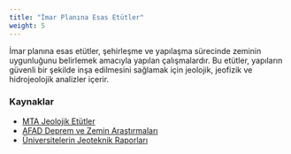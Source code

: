 ```yaml
---
title: "İmar Planına Esas Etütler"
weight: 5
---
```


İmar planına esas etütler, şehirleşme ve yapılaşma sürecinde zeminin uygunluğunu belirlemek amacıyla yapılan çalışmalardır. Bu etütler, yapıların güvenli bir şekilde inşa edilmesini sağlamak için jeolojik, jeofizik ve hidrojeolojik analizler içerir.

### Kaynaklar
- [MTA Jeolojik Etütler](https://www.mta.gov.tr/v3.0/)
- [AFAD Deprem ve Zemin Araştırmaları](https://www.afad.gov.tr/)
- [Üniversitelerin Jeoteknik Raporları](https://www.ktu.edu.tr/dosyalar/huam_rG7tm.pdf)